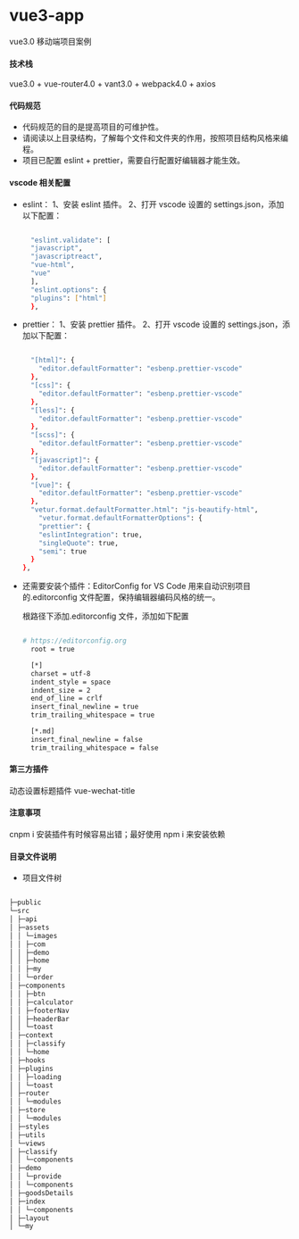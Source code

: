 # vue3-app

vue3.0 移动端项目案例

#### 技术栈

vue3.0 + vue-router4.0 + vant3.0 + webpack4.0 + axios

#### 代码规范

- 代码规范的目的是提高项目的可维护性。
- 请阅读以上目录结构，了解每个文件和文件夹的作用，按照项目结构风格来编程。
- 项目已配置 eslint + prettier，需要自行配置好编辑器才能生效。

#### vscode 相关配置

- eslint：
  1、安装 eslint 插件。
  2、打开 vscode 设置的 settings.json，添加以下配置：

  ```bash

    "eslint.validate": [
    "javascript",
    "javascriptreact",
    "vue-html",
    "vue"
    ],
    "eslint.options": {
    "plugins": ["html"]
    },

  ```

- prettier：
  1、安装 prettier 插件。
  2、打开 vscode 设置的 settings.json，添加以下配置：

  ```bash

    "[html]": {
      "editor.defaultFormatter": "esbenp.prettier-vscode"
    },
    "[css]": {
      "editor.defaultFormatter": "esbenp.prettier-vscode"
    },
    "[less]": {
      "editor.defaultFormatter": "esbenp.prettier-vscode"
    },
    "[scss]": {
      "editor.defaultFormatter": "esbenp.prettier-vscode"
    },
    "[javascript]": {
      "editor.defaultFormatter": "esbenp.prettier-vscode"
    },
    "[vue]": {
      "editor.defaultFormatter": "esbenp.prettier-vscode"
    },
    "vetur.format.defaultFormatter.html": "js-beautify-html",
      "vetur.format.defaultFormatterOptions": {
      "prettier": {
      "eslintIntegration": true,
      "singleQuote": true,
      "semi": true
    }
  },

  ```

- 还需要安装个插件：EditorConfig for VS Code
  用来自动识别项目的.editorconfig 文件配置，保持编辑器编码风格的统一。

  根路径下添加.editorconfig 文件，添加如下配置

  ```bash

  # https://editorconfig.org
    root = true

    [*]
    charset = utf-8
    indent_style = space
    indent_size = 2
    end_of_line = crlf
    insert_final_newline = true
    trim_trailing_whitespace = true

    [*.md]
    insert_final_newline = false
    trim_trailing_whitespace = false

  ```

#### 第三方插件

动态设置标题插件 vue-wechat-title

#### 注意事项

cnpm i 安装插件有时候容易出错；最好使用 npm i 来安装依赖

#### 目录文件说明

- 项目文件树

```bash

├─public
└─src
│ ├─api
│ ├─assets
│ │ └─images
│ │ ├─com
│ │ ├─demo
│ │ ├─home
│ │ ├─my
│ │ └─order
│ ├─components
│ │ ├─btn
│ │ ├─calculator
│ │ ├─footerNav
│ │ ├─headerBar
│ │ └─toast
│ ├─context
│ │ ├─classify
│ │ └─home
│ ├─hooks
│ ├─plugins
│ │ ├─loading
│ │ └─toast
│ ├─router
│ │ └─modules
│ ├─store
│ │ └─modules
│ ├─styles
│ ├─utils
│ └─views
│ ├─classify
│ │ └─components
│ ├─demo
│ │ └─provide
│ │ └─components
│ ├─goodsDetails
│ ├─index
│ │ └─components
│ ├─layout
│ └─my

```
